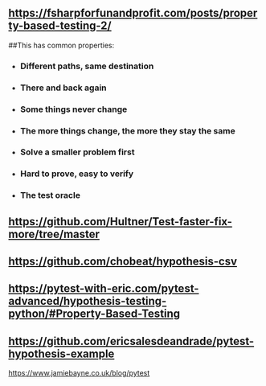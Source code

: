 

## https://fsharpforfunandprofit.com/posts/property-based-testing-2/

##This has common properties:

- ### Different paths, same destination
- ###  There and back again
- ###  Some things never change
- ###  The more things change, the more they stay the same
- ###  Solve a smaller problem first
- ###  Hard to prove, easy to verify
- ###  The test oracle


## https://github.com/Hultner/Test-faster-fix-more/tree/master

## https://github.com/chobeat/hypothesis-csv

## https://pytest-with-eric.com/pytest-advanced/hypothesis-testing-python/#Property-Based-Testing

## https://github.com/ericsalesdeandrade/pytest-hypothesis-example

https://www.jamiebayne.co.uk/blog/pytest